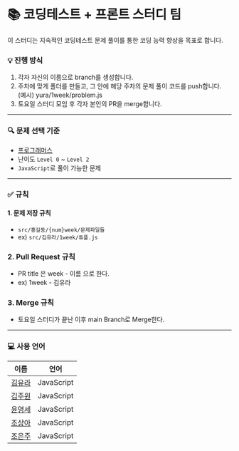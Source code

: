 # :books: 코딩테스트 + 프론트 스터디 팀 
이 스터디는 지속적인 코딩테스트 문제 풀이를 통한 코딩 능력 향상을 목표로 합니다.

### :bulb: 진행 방식
1. 각자 자신의 이름으로 branch를 생성합니다.
2. 주차에 맞게 폴더를 만들고, 그 안에 해당 주차의 문제 풀이 코드를 push합니다.
    <br>(예시) yura/1week/problem.js
3.  토요일 스터디 모임 후 각자 본인의 PR을 merge합니다.
---
### :mag: 문제 선택 기준
- [프로그래머스](https://programmers.co.kr/learn/challenges)
- 난이도 `Level 0` ~ `Level 2`
- `JavaScript`로 풀이 가능한 문제
---
### :white_check_mark: 규칙
#### 1. 문제 저장 규칙
- `src/홍길동/{num}week/문제파일들`
- ex) `src/김유라/1week/튜플.js`

### 2. Pull Request 규칙

- PR title 은 week - 이름 으로 한다.
- ex) 1week - 김유라

### 3. Merge 규칙 
- 토요일 스터디가 끝난 이후 main Branch로 Merge한다. 
---
### :computer: 사용 언어
|이름|언어|
|---|:---:|
|[김유라](https://github.com/yura0302)|JavaScript|
|[김주원](https://github.com/juwon5272)|JavaScript|
|[윤영세](https://github.com/yunyoungse2222)|JavaScript|
|[조상아](https://github.com/SalguJam)|JavaScript|
|[조은주](https://github.com/dmswn1004)|JavaScript|
